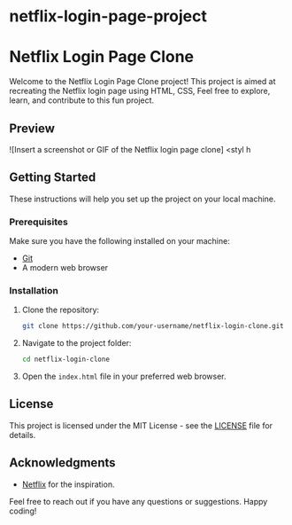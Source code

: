 # netflix-login-page-project

# Netflix Login Page Clone

Welcome to the Netflix Login Page Clone project! This project is aimed at recreating the Netflix login page using HTML, CSS, Feel free to explore, learn, and contribute to this fun project.


## Preview

![Insert a screenshot or GIF of the Netflix login page clone]
<styl  h

## Getting Started

These instructions will help you set up the project on your local machine.

### Prerequisites

Make sure you have the following installed on your machine:

- [Git](https://git-scm.com/)
- A modern web browser

### Installation

1. Clone the repository:

    ```bash
    git clone https://github.com/your-username/netflix-login-clone.git
    ```

2. Navigate to the project folder:

    ```bash
    cd netflix-login-clone
    ```

3. Open the `index.html` file in your preferred web browser.


## License

This project is licensed under the MIT License - see the [LICENSE](LICENSE) file for details.

## Acknowledgments

- [Netflix](https://www.netflix.com/) for the inspiration.

Feel free to reach out if you have any questions or suggestions. Happy coding!
